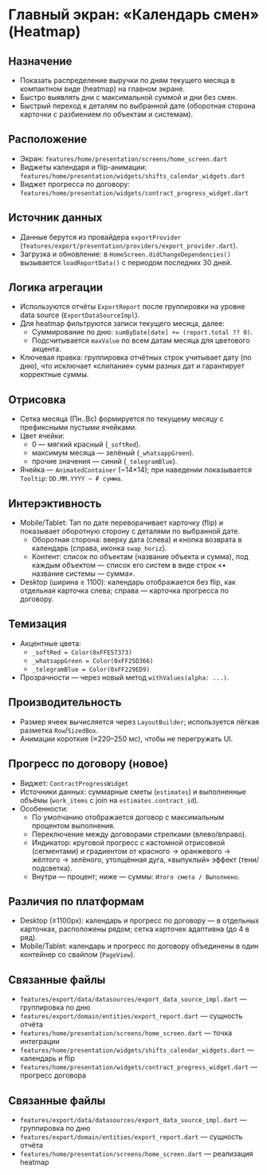 # Главный экран: «Календарь смен» (Heatmap)

## Назначение
- Показать распределение выручки по дням текущего месяца в компактном виде (heatmap) на главном экране.
- Быстро выявлять дни с максимальной суммой и дни без смен.
- Быстрый переход к деталям по выбранной дате (оборотная сторона карточки с разбиением по объектам и системам).

## Расположение
- Экран: `features/home/presentation/screens/home_screen.dart`
- Виджеты календаря и flip-анимации: `features/home/presentation/widgets/shifts_calendar_widgets.dart`
- Виджет прогресса по договору: `features/home/presentation/widgets/contract_progress_widget.dart`

## Источник данных
- Данные берутся из провайдера `exportProvider` (`features/export/presentation/providers/export_provider.dart`).
- Загрузка и обновление: в `HomeScreen.didChangeDependencies()` вызывается `loadReportData()` с периодом последних 30 дней.

## Логика агрегации
- Используются отчёты `ExportReport` после группировки на уровне data source (`ExportDataSourceImpl`).
- Для heatmap фильтруются записи текущего месяца, далее:
  - Суммирование по дню: `sumByDate[date] += (report.total ?? 0)`.
  - Подсчитывается `maxValue` по всем датам месяца для цветового акцента.
- Ключевая правка: группировка отчётных строк учитывает дату (по дню), что исключает «слипание» сумм разных дат и гарантирует корректные суммы.

## Отрисовка
- Сетка месяца (Пн..Вс) формируется по текущему месяцу с префиксными пустыми ячейками.
- Цвет ячейки:
  - 0 — мягкий красный (`_softRed`).
  - максимум месяца — зелёный (`_whatsappGreen`).
  - прочие значения — синий (`_telegramBlue`).
- Ячейка — `AnimatedContainer` (~14×14); при наведении показывается `Tooltip`: `DD.MM.YYYY — ₽ сумма`.

## Интерэктивность
- Mobile/Tablet: Тап по дате переворачивает карточку (flip) и показывает оборотную сторону с деталями по выбранной дате.
  - Оборотная сторона: вверху дата (слева) и кнопка возврата в календарь (справа, иконка `swap_horiz`).
  - Контент: список по объектам (название объекта и сумма), под каждым объектом — список его систем в виде строк «• название системы — сумма».
- Desktop (ширина ≥ 1100): календарь отображается без flip, как отдельная карточка слева; справа — карточка прогресса по договору.

## Темизация
- Акцентные цвета:
  - `_softRed = Color(0xFFE57373)`
  - `_whatsappGreen = Color(0xFF25D366)`
  - `_telegramBlue = Color(0xFF229ED9)`
- Прозрачности — через новый метод `withValues(alpha: ...)`.

## Производительность
- Размер ячеек вычисляется через `LayoutBuilder`; используется лёгкая разметка `Row`/`SizedBox`.
- Анимации короткие (≈220–250 мс), чтобы не перегружать UI.

## Прогресс по договору (новое)
- Виджет: `ContractProgressWidget`
- Источники данных: суммарные сметы (`estimates`) и выполненные объёмы (`work_items` с join на `estimates.contract_id`).
- Особенности:
  - По умолчанию отображается договор с максимальным процентом выполнения.
  - Переключение между договорами стрелками (влево/вправо).
  - Индикатор: круговой прогресс с кастомной отрисовкой (сегментами) и градиентом от красного → оранжевого → жёлтого → зелёного, утолщённая дуга, «выпуклый» эффект (тени/подсветка).
  - Внутри — процент; ниже — суммы: `Итого смета / Выполнено`.

## Различия по платформам
- Desktop (≥1100px): календарь и прогресс по договору — в отдельных карточках, расположены рядом; сетка карточек адаптивна (до 4 в ряд).
- Mobile/Tablet: календарь и прогресс по договору объединены в один контейнер со свайпом (`PageView`).

## Связанные файлы
- `features/export/data/datasources/export_data_source_impl.dart` — группировка по дню
- `features/export/domain/entities/export_report.dart` — сущность отчёта
- `features/home/presentation/screens/home_screen.dart` — точка интеграции
- `features/home/presentation/widgets/shifts_calendar_widgets.dart` — календарь и flip
- `features/home/presentation/widgets/contract_progress_widget.dart` — прогресс договора

## Связанные файлы
- `features/export/data/datasources/export_data_source_impl.dart` — группировка по дню
- `features/export/domain/entities/export_report.dart` — сущность отчёта
- `features/home/presentation/screens/home_screen.dart` — реализация heatmap
